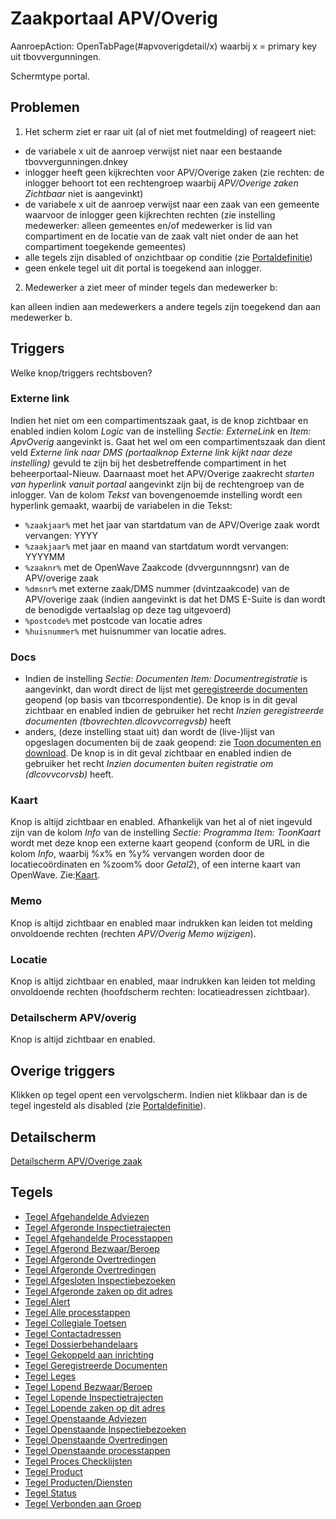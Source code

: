 # Zaakportaal APV/Overig

AanroepAction: OpenTabPage(#apvoverigdetail/x) waarbij x = primary key uit tbovvergunningen.

Schermtype portal.

## Problemen

1. Het scherm ziet er raar uit (al of niet met foutmelding) of reageert niet:

- de variabele x uit de aanroep verwijst niet naar een bestaande tbovvergunningen.dnkey
- inlogger heeft geen kijkrechten voor APV/Overige zaken (zie rechten: de inlogger behoort tot een rechtengroep waarbij _APV/Overige zaken Zichtbaar_ niet is aangevinkt)
- de variabele x uit de aanroep verwijst naar een zaak van een gemeente waarvoor de inlogger geen kijkrechten rechten (zie instelling medewerker: alleen gemeentes en/of medewerker is lid van compartiment en de locatie van de zaak valt niet onder de aan het compartiment toegekende gemeentes)
- alle tegels zijn disabled of onzichtbaar op conditie (zie [Portaldefinitie](/instellen_inrichten/portaldefinitie/README.md))
- geen enkele tegel uit dit portal is toegekend aan inlogger.

2. Medewerker a ziet meer of minder tegels dan medewerker b:

kan alleen indien aan medewerkers a andere tegels zijn toegekend dan aan medewerker b.

## Triggers

Welke knop/triggers rechtsboven?

### Externe link

Indien het niet om een compartimentszaak gaat, is de knop zichtbaar en enabled indien kolom _Logic_ van de instelling _Sectie: ExterneLink_ en _Item: ApvOverig_ aangevinkt is. Gaat het wel om een compartimentszaak dan dient veld _Externe link naar DMS (portaalknop Externe link kijkt naar deze instelling)_ gevuld te zijn bij het desbetreffende compartiment in het beheerportaal-Nieuw. Daarnaast moet het APV/Overige zaakrecht _starten van hyperlink vanuit portaal_ aangevinkt zijn bij de rechtengroep van de inlogger. Van de kolom _Tekst_ van bovengenoemde instelling wordt een hyperlink gemaakt, waarbij de variabelen in die Tekst:

- `%zaakjaar%` met het jaar van startdatum van de APV/Overige zaak wordt vervangen: YYYY
- `%zaakjaar%` met jaar en maand van startdatum wordt vervangen: YYYYMM
- `%zaaknr%` met de OpenWave Zaakcode (dvvergunnngsnr) van de APV/overige zaak
- `%dmsnr%` met externe zaak/DMS nummer (dvintzaakcode) van de APV/overige zaak (indien aangevinkt is dat het DMS E-Suite is dan wordt de benodigde vertaalslag op deze tag uitgevoerd)
- `%postcode%` met postcode van locatie adres
- `%huisnummer%` met huisnummer van locatie adres.

### Docs

- Indien de instelling _Sectie: Documenten Item: Documentregistratie_ is aangevinkt, dan wordt direct de lijst met [geregistreerde documenten](/probleemoplossing/module_overstijgende_schermen/geregistreerde_documenten/README.md) geopend (op basis van tbcorrespondentie). De knop is in dit geval zichtbaar en enabled indien de gebruiker het recht _Inzien geregistreerde documenten (tbovrechten.dlcovvcorregvsb)_ heeft
- anders, (deze instelling staat uit) dan wordt de (live-)lijst van opgeslagen documenten bij de zaak geopend: zie [Toon documenten en download](/probleemoplossing/programmablokken/toon_documenten_en_download.md). De knop is in dit geval zichtbaar en enabled indien de gebruiker het recht _Inzien documenten buiten registratie om (dlcovvcorvsb)_ heeft.

### Kaart

Knop is altijd zichtbaar en enabled. Afhankelijk van het al of niet ingevuld zijn van de kolom _Info_ van de instelling _Sectie: Programma Item: ToonKaart_ wordt met deze knop een externe kaart geopend (conform de URL in die kolom _Info_, waarbij %x% en %y% vervangen worden door de locatiecoördinaten en %zoom% door _Getal2_), of een interne kaart van OpenWave. Zie:[Kaart](/probleemoplossing/module_overstijgende_schermen/kaart.md).

### Memo

Knop is altijd zichtbaar en enabled maar indrukken kan leiden tot melding onvoldoende rechten (rechten _APV/Overig Memo wijzigen_).

### Locatie

Knop is altijd zichtbaar en enabled, maar indrukken kan leiden tot melding onvoldoende rechten (hoofdscherm rechten: locatieadressen zichtbaar).

### Detailscherm APV/overig

Knop is altijd zichtbaar en enabled.

## Overige triggers

Klikken op tegel opent een vervolgscherm. Indien niet klikbaar dan is de tegel ingesteld als disabled (zie [Portaldefinitie](/instellen_inrichten/portaldefinitie/README.md)).

## Detailscherm

[Detailscherm APV/Overige zaak](/probleemoplossing/portalen_en_moduleschermen/zaakportaal_apv_overig/detailscherm_apv_overige_zaak.md)

## Tegels

- [Tegel Afgehandelde Adviezen](/probleemoplossing/portalen_en_moduleschermen/zaakportaal_apv_overig/tegel_afgehandelde_adviezen.md)
- [Tegel Afgeronde Inspectietrajecten](/probleemoplossing/portalen_en_moduleschermen/zaakportaal_apv_overig/tegel_afgehandelde_inspectietrajecten.md)
- [Tegel Afgehandelde Processtappen](/probleemoplossing/portalen_en_moduleschermen/zaakportaal_apv_overig/tegel_afgehandelde_processtappen.md)
- [Tegel Afgerond Bezwaar/Beroep](/probleemoplossing/portalen_en_moduleschermen/zaakportaal_apv_overig/tegel_afgerond_bezwaar_beroep.md)
- [Tegel Afgeronde Overtredingen](/probleemoplossing/portalen_en_moduleschermen/zaakportaal_apv_overig/tegel_afgeronde_issues.md)
- [Tegel Afgeronde Overtredingen](/probleemoplossing/portalen_en_moduleschermen/zaakportaal_apv_overig/tegel_afgeronde_issues.md)
- [Tegel Afgesloten Inspectiebezoeken](/probleemoplossing/portalen_en_moduleschermen/zaakportaal_apv_overig/tegel_afgesloten_inspectiebezoeken.md)
- [Tegel Afgeronde zaken op dit adres](/probleemoplossing/portalen_en_moduleschermen/zaakportaal_apv_overig/tegel_afgesloten_zaken_op_dit_adres.md)
- [Tegel Alert](/probleemoplossing/portalen_en_moduleschermen/zaakportaal_apv_overig/tegel_alert.md)
- [Tegel Alle processtappen](/probleemoplossing/portalen_en_moduleschermen/zaakportaal_apv_overig/tegel_alle_processtappen.md)
- [Tegel Collegiale Toetsen](/probleemoplossing/portalen_en_moduleschermen/zaakportaal_apv_overig/tegel_collegiale_toetsen.md)
- [Tegel Contactadressen](/probleemoplossing/portalen_en_moduleschermen/zaakportaal_apv_overig/tegel_contactadressen.md)
- [Tegel Dossierbehandelaars](/probleemoplossing/portalen_en_moduleschermen/zaakportaal_apv_overig/tegel_dossierbehandelaars.md)
- [Tegel Gekoppeld aan inrichting](/probleemoplossing/portalen_en_moduleschermen/zaakportaal_apv_overig/tegel_gekoppeld_aan_inrichting.md)
- [Tegel Geregistreerde Documenten](/probleemoplossing/portalen_en_moduleschermen/zaakportaal_apv_overig/tegel_geregistreerde_documenten.md)
- [Tegel Leges](/probleemoplossing/portalen_en_moduleschermen/zaakportaal_apv_overig/tegel_leges.md)
- [Tegel Lopend Bezwaar/Beroep](/probleemoplossing/portalen_en_moduleschermen/zaakportaal_apv_overig/tegel_lopend_bezwaar_beroep.md)
- [Tegel Lopende Inspectietrajecten](/probleemoplossing/portalen_en_moduleschermen/zaakportaal_apv_overig/tegel_lopende_inspectietrajecten.md)
- [Tegel Lopende zaken op dit adres](/probleemoplossing/portalen_en_moduleschermen/zaakportaal_apv_overig/tegel_lopende_zaken_op_dit_adres.md)
- [Tegel Openstaande Adviezen](/probleemoplossing/portalen_en_moduleschermen/zaakportaal_apv_overig/tegel_openstaande_adviezen.md)
- [Tegel Openstaande Inspectiebezoeken](/probleemoplossing/portalen_en_moduleschermen/zaakportaal_apv_overig/tegel_openstaande_inspectiebezoeken.md)
- [Tegel Openstaande Overtredingen](/probleemoplossing/portalen_en_moduleschermen/zaakportaal_apv_overig/tegel_openstaande_issues.md)
- [Tegel Openstaande processtappen](/probleemoplossing/portalen_en_moduleschermen/zaakportaal_apv_overig/tegel_openstaande_processtappen.md)
- [Tegel Proces Checklijsten](/probleemoplossing/portalen_en_moduleschermen/zaakportaal_apv_overig/tegel_proces_checklijsten.md)
- [Tegel Product](/probleemoplossing/portalen_en_moduleschermen/zaakportaal_apv_overig/tegel_product.md)
- [Tegel Producten/Diensten](/probleemoplossing/portalen_en_moduleschermen/zaakportaal_apv_overig/tegel_producten_diensten.md)
- [Tegel Status](/probleemoplossing/portalen_en_moduleschermen/zaakportaal_apv_overig/tegel_status.md)
- [Tegel Verbonden aan Groep](/probleemoplossing/portalen_en_moduleschermen/zaakportaal_apv_overig/tegel_verbonden_aan_groep.md)
